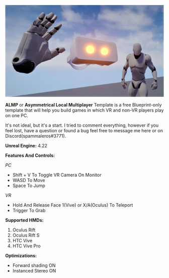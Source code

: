 ![alt text](https://github.com/spammaleros/ALMP_Template/blob/master/Thumbnail_README.png "ALMP_Template")

**ALMP** or **Asymmetrical Local Multiplayer** Template is a free Blueprint-only template that will help you build games in which VR and non-VR players play on one PC.

It's not ideal, but it's a start. I tried to comment everything, however if you feel lost, have a question or found a bug feel free to message me here or on Discord(spammaleros#3771).

**Unreal Engine:** 4.22

**Features And Controls:**

*PC*

- Shift + V To Toggle VR Camera On Monitor
- WASD To Move
- Space To Jump

*VR*

- Hold And Release Face 1(Vive) or X/A(Oculus) To Teleport
- Trigger To Grab

**Supported HMDs:**
1. Oculus Rift
2. Oculus Rift S
3. HTC Vive
4. HTC Vive Pro

**Optimizations:**
- Forward shading ON
- Instanced Stereo ON
